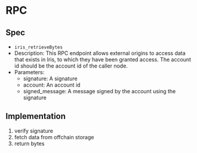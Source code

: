 # RPC

## Spec
- `iris_retrieveBytes`
- Description: This RPC endpoint allows external origins to access data that exists in Iris, to which they have been granted access. The account id should be the account id of the caller node.
- Parameters:
    - signature: A signature
    - account: An account id 
    - signed_message: A message signed by the account using the signature


## Implementation
1) verify signature
2) fetch data from offchain storage
3) return bytes